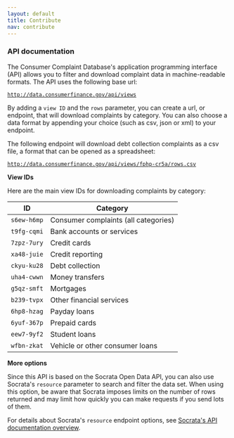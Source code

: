 ```yaml
---
layout: default
title: Contribute
nav: contribute
---
```

### API documentation

The Consumer Complaint Database's application programming interface (API) allows you to filter and download complaint data in machine-readable formats. The API uses the following base url:

<code>http://data.consumerfinance.gov/api/views</code>

By adding a <code>view ID</code> and the <code>rows</code> parameter, you can create a url, or endpoint, that will download complaints by category. You can also choose a data format by appending your choice (such as csv, json or xml) to your endpoint.

The following endpoint will download debt collection complaints as a csv file, a format that can be opened as a spreadsheet:

<code>http://data.consumerfinance.gov/api/views/fphp-cr5a/rows.csv</code>

**View IDs**

Here are the main view IDs for downloading complaints by category:

<table class="table-code">
<thead>
<tr>
<th>ID</th>
<th>Category</th>
</tr>
</thead>
<tbody>
<tr>
<td><code>s6ew-h6mp</code></td>
<td>Consumer complaints (all categories)</td>
</tr>
<tr>
<td><code>t9fg-cqmi</code></td>
<td>Bank accounts or services</td>
</tr>
<tr>
<td><code>7zpz-7ury</code></td>
<td>Credit cards</td>
</tr>
<tr>
<td><code>xa48-juie</code></td>
<td>Credit reporting</td>
</tr>
<tr>
<td><code>ckyu-ku28</code></td>
<td>Debt collection</td>
</tr>
<tr>
<td><code>uha4-cwwn</code></td>
<td>Money transfers</td>
</tr>
<tr>
<td><code>g5qz-smft</code></td>
<td>Mortgages</td>
</tr>
<tr>
<td><code>b239-tvpx</code></td>
<td>Other financial services</td>
</tr>
<tr>
<td><code>6hp8-hzag</code></td>
<td>Payday loans</td>
</tr>
<tr>
<td><code>6yuf-367p</code></td>
<td>Prepaid cards</td>
</tr>
<tr>
<td><code>eew7-9yf2</code></td>
<td>Student loans</td>
</tr>
<tr>
<td><code>wfbn-zkat</code></td>
<td>Vehicle or other consumer loans</td>
</tr>
</tbody>
</table>

**More options**

Since this API is based on the Socrata Open Data API, you can also use Socrata's <code>resource</code> parameter to search and filter the data set. When using this option, be aware that Socrata imposes limits on the number of rows returned and may limit how quickly you can make requests if you send lots of them.

For details about Socrata's <code>resource</code> endpoint options, see [Socrata's API documentation overview](https://dev.socrata.com/docs/endpoints.html).

<body id="contribute"></body>